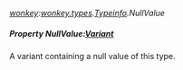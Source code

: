 _[wonkey](../../modules/wonkey/wonkey-module.md):[wonkey.types](../../modules/wonkey/wonkey-types.md).[Typeinfo](../../modules/wonkey/wonkey-types-typeinfo.md).NullValue_
##### Property NullValue:[Variant](../../modules/wonkey/wonkey-types-variant.md)
A variant containing a null value of this type.
